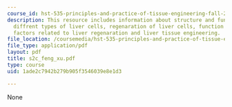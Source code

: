 ```yaml
---
course_id: hst-535-principles-and-practice-of-tissue-engineering-fall-2004
description: This resource includes information about structure and function of liver,
  diffrent types of liver cells, regenaration of liver cells, function of liver cells,
  factors related to liver regenaration and liver tissue engineering.
file_location: /coursemedia/hst-535-principles-and-practice-of-tissue-engineering-fall-2004/1ade2c7942b279b905f3546039e8e1d3_s2c_feng_xu.pdf
file_type: application/pdf
layout: pdf
title: s2c_feng_xu.pdf
type: course
uid: 1ade2c7942b279b905f3546039e8e1d3

---
```

None